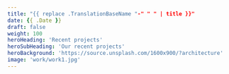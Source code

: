 ```yaml
---
title: "{{ replace .TranslationBaseName "-" " " | title }}"
date: {{ .Date }}
draft: false
weight: 100
heroHeading: 'Recent projects'
heroSubHeading: 'Our recent projects'
heroBackground: 'https://source.unsplash.com/1600x900/?architecture'
image: 'work/work1.jpg'
---
```

